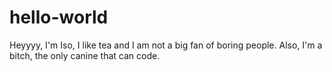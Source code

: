 # hello-world
Heyyyy, I'm Iso, I like tea and I am not a big fan of boring people. Also, I'm a bitch, the only canine that can code.

